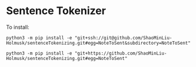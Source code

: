 
# Sentence Tokenizer

To install:
```
python3 -m pip install -e "git+ssh://git@github.com/ShaoMinLiu-Holmusk/sentenceTokenizing.git#egg=NoteToSent&subdirectory=NoteToSent"

python3 -m pip install -e "git+https://github.com/ShaoMinLiu-Holmusk/sentenceTokenizing.git#egg=NoteToSent"
```

